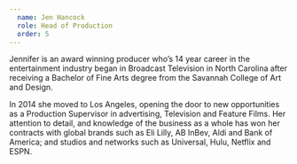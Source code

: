 ```yaml
---
  name: Jen Hancock
  role: Head of Production
  order: 5
---
```

Jennifer is an award winning producer who’s 14 year career in the entertainment industry began in Broadcast Television in North Carolina after receiving a Bachelor of Fine Arts degree from the Savannah College of Art and Design.  

In 2014 she moved to Los Angeles, opening the door to new opportunities as a Production Supervisor in advertising, Television and Feature Films. Her attention to detail, and knowledge of the business as a whole has won her contracts with global brands such as Eli Lilly, AB InBev, Aldi and Bank of America; and studios and networks such as Universal, Hulu, Netflix and ESPN.